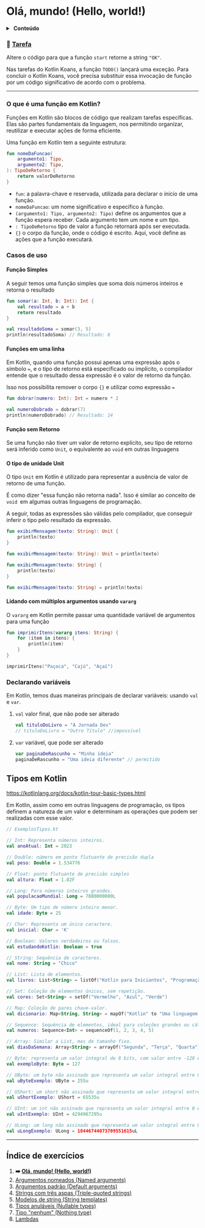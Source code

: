 # Olá, mundo! (Hello, world!)

<details>
<summary>&nbsp;<b>Conteúdo</b></summary>

<p></p>

<!-- TOC -->
* [Olá, mundo! (Hello, world!)](#olá-mundo-hello-world)
    * [🔗 Tarefa](#-tarefa)
    * [O que é uma função em Kotlin?](#o-que-é-uma-função-em-kotlin)
    * [Casos de uso](#casos-de-uso)
      * [Função Simples](#função-simples)
      * [Funções em uma linha](#funções-em-uma-linha)
      * [Função sem Retorno](#função-sem-retorno)
      * [O tipo de unidade Unit](#o-tipo-de-unidade-unit)
      * [Lidando com múltiplos argumentos usando `vararg`](#lidando-com-múltiplos-argumentos-usando-vararg)
    * [Declarando variáveis](#declarando-variáveis)
  * [Tipos em Kotlin](#tipos-em-kotlin)
  * [Índice de exercícios <a id='1'></a>](#índice-de-exercícios-a-id1a)
<!-- TOC -->

</details>

### 🔗 [Tarefa](https://play.kotlinlang.org/koans/Introduction/Hello,%20world!/Task.kt)

Altere o código para que a função `start` retorne a string `"OK"`.

Nas tarefas do Kotlin Koans, a função `TODO()` lançará uma exceção.
Para concluir o Kotlin Koans, você precisa substituir essa invocação de função por um código significativo de acordo com o problema.

---

### O que é uma função em Kotlin?

Funções em Kotlin são blocos de código que realizam tarefas específicas. Elas são partes fundamentais da linguagem, nos permitindo
organizar, reutilizar e executar ações de forma eficiente.

Uma função em Kotlin tem a seguinte estrutura:

```kotlin
fun nomeDaFuncao(
    argumento1: Tipo,
    argumento2: Tipo,
): TipoDeRetorno {
    return valorDeRetorno
}
```

- `fun`: a palavra-chave e reservada, utilizada para declarar o início de uma função.
- `nomeDaFuncao`: um nome significativo e específico à função.
- `(argumento1: Tipo, argumento2: Tipo)` define os argumentos que a função espera receber. Cada argumento tem um nome e um tipo.
- `: TipoDeRetorno` tipo de valor a função retornará após ser executada.
- `{}` o corpo da função, onde o código é escrito. Aqui, você define as ações que a função executará.

### Casos de uso

#### Função Simples

A seguir temos uma função simples que soma dois números inteiros e retorna o resultado

```kotlin
fun somar(a: Int, b: Int): Int {
    val resultado = a + b
    return resultado
}

val resultadoSoma = somar(3, 5)
println(resultadoSoma) // Resultado: 8
```

#### Funções em uma linha

Em Kotlin, quando uma função possui apenas uma expressão após o símbolo `=`, e o tipo de retorno está especificado ou implícito, o
compilador entende que
o resultado dessa expressão é o valor de retorno da função.

Isso nos possibilita remover o corpo `{}` e utilizar como expressão `=`

```kotlin
fun dobrar(numero: Int): Int = numero * 2

val numeroDobrado = dobrar(7)
println(numeroDobrado) // Resultado: 14
```

#### Função sem Retorno

Se uma função não tiver um valor de retorno explícito, seu tipo de retorno será inferido como `Unit`, o equivalente ao `void` em outras
linguagens

#### O tipo de unidade Unit

O tipo `Unit` em Kotlin é utilizado para representar a ausência de valor de retorno de uma função.

É como dizer "essa função não retorna nada". Isso é similar ao conceito de `void `em algumas outras linguagens de programação.

A seguir, todas as expressões são válidas pelo compilador, que conseguir inferir o tipo pelo resultado da expressão.

```kotlin
fun exibirMensagem(texto: String): Unit {
    println(texto)
}
```

```kotlin
fun exibirMensagem(texto: String): Unit = println(texto)
```

```kotlin
fun exibirMensagem(texto: String) {
    println(texto)
}
```

```kotlin
fun exibirMensagem(texto: String) = println(texto)
```

#### Lidando com múltiplos argumentos usando `vararg`

O `vararg` em Kotlin permite passar uma quantidade variável de argumentos para uma função

```kotlin
fun imprimirItens(vararg itens: String) {
    for (item in itens) {
        println(item)
    }
}

imprimirItens("Paçoca", "Cajú", "Açaí")
```

### Declarando variáveis

Em Kotlin, temos duas maneiras principais de declarar variáveis: usando `val` e `var`.

1. `val` valor final, que não pode ser alterado
    ```kotlin
    val tituloDoLivro = "A Jornada Dev"
    // tituloDoLivro = "Outro Título" //impossível
    ```
2. `var` variável, que pode ser alterado
    ```kotlin
    var paginaDeRascunho = "Minha ideia"
    paginaDeRascunho = "Uma ideia diferente" // permitido
    ```

## Tipos em Kotlin

https://kotlinlang.org/docs/kotlin-tour-basic-types.html

Em Kotlin, assim como em outras linguagens de programação, os tipos definem a natureza de um valor e determinam as operações que podem ser
realizadas com esse valor.

```kotlin
// ExemplosTipos.kt

// Int: Representa números inteiros.
val anoAtual: Int = 2023

// Double: número em ponto flutuante de precisão dupla
val peso: Double = 1.534776

// Float: ponto flutuante de precisão simples
val altura: Float = 1.82F

// Long: Para números inteiros grandes.
val populacaoMundial: Long = 7800000000L

// Byte: Um tipo de número inteiro menor.
val idade: Byte = 25

// Char: Representa um único caractere.
val inicial: Char = 'K'

// Boolean: Valores verdadeiros ou falsos.
val estudandoKotlin: Boolean = true

// String: Sequência de caracteres.
val nome: String = "Chico"

// List: Lista de elementos.
val livros: List<String> = listOf("Kotlin para Iniciantes", "Programação Funcional")

// Set: Coleção de elementos únicos, sem repetição.
val cores: Set<String> = setOf("Vermelho", "Azul", "Verde")

// Map: Coleção de pares chave-valor.
val dicionario: Map<String, String> = mapOf("Kotlin" to "Uma linguagem de programação", "Lua" to "Outra linguagem de programação")

// Sequence: Sequência de elementos, ideal para coleções grandes ou cálculos mais pesados.
val numeros: Sequence<Int> = sequenceOf(1, 2, 3, 4, 5)

// Array: Similar a List, mas de tamanho fixo.
val diasDaSemana: Array<String> = arrayOf("Segunda", "Terça", "Quarta")

// Byte: representa um valor integral de 8 bits, com valor entre -128 e 127.
val exemploByte: Byte = 127

// UByte: um byte não assinado que representa um valor integral entre 0 e 255.
val uByteExemplo: UByte = 255u

// UShort: um short não assinado que representa um valor integral entre 0 e 65,535.
val uShortExemplo: UShort = 65535u

// UInt: um int não assinado que representa um valor integral entre 0 e 4,294,967,295.
val uIntExemplo: UInt = 4294967295u

// ULong: um long não assinado que representa um valor integral entre 0 e 18,446,744,073,709,551,615.
val uLongExemplo: ULong = 18446744073709551615uL
```

---

## Índice de exercícios <a id='1'></a>

1. **➡️ [Olá, mundo! (Hello, world!)](
   https://github.com/rsicarelli/kotlin-koans-edu-br/blob/main/koans/src/commonMain/kotlin/com/rsicarelli/koansbr/introduction/helloWorld/README.md
   )**
2. [Argumentos nomeados (Named arguments)](https://github.com/rsicarelli/kotlin-koans-edu-br/blob/main/koans/src/commonMain/kotlin/com/rsicarelli/koansbr/introduction/namedArguments/README.md)
3. [Argumentos padrão (Default arguments)](https://github.com/rsicarelli/kotlin-koans-edu-br/blob/main/koans/src/commonMain/kotlin/com/rsicarelli/koansbr/introduction/defaultArguments/README.md)
4. [Strings com três aspas (Triple-quoted strings)](https://github.com/rsicarelli/kotlin-koans-edu-br/blob/main/koans/src/commonMain/kotlin/com/rsicarelli/koansbr/introduction/tripleQuotedStrings/README.md)
5. [Modelos de string (String templates)](https://github.com/rsicarelli/kotlin-koans-edu-br/blob/main/koans/src/commonMain/kotlin/com/rsicarelli/koansbr/introduction/stringTemplates/README.md)
6. [Tipos anuláveis (Nullable types)](https://github.com/rsicarelli/kotlin-koans-edu-br/blob/main/koans/src/commonMain/kotlin/com/rsicarelli/koansbr/introduction/nullableTypes/README.md)
7. [Tipo "nenhum" (Nothing type)](https://github.com/rsicarelli/kotlin-koans-edu-br/blob/main/koans/src/commonMain/kotlin/com/rsicarelli/koansbr/introduction/nothingType/README.md)
8. [Lambdas](https://github.com/rsicarelli/kotlin-koans-edu-br/blob/main/koans/src/commonMain/kotlin/com/rsicarelli/koansbr/introduction/lambdas/README.md)
